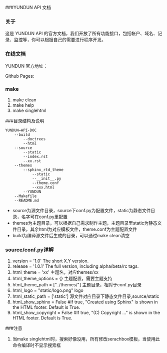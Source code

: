 ###YUNDUN API 文档

### 关于

这是 YUNDUN API 的官方文档，我们开放了所有功能接口，包括帐户、域名、记录、监控等，你可以根据自己的需要进行程序开发。


### 在线文档
YUNDUN 官方地址：

Github Pages: 

### make
1. make clean
2. make help
3. make singlehtml
    
    
###目录结构及说明

```
YUNDUN—API-DOC
    --build
        --doctrees
        --html
    --source
        --static
        --index.rst
        --xx.rst
    --themes
        --sphinx_rtd_theme
            --static
            --__init__.py
            --theme.conf
            --xxx.html
        --YUNDUN
    --Makefile
    --README.md 
```   
+   source为源文件目录，source下conf.py为配置文件，static为静态文件目录，名字可在conf.py里配置
+   themes为主题目录，可以根据自己需求制作主题，主题目录里static为静态文件目录，其余html为对应模板文件，theme.conf为主题配置文件
+   build为编译源文件后生成的目录，可以通过make clean清空

### source/conf.py详解
1. version = '1.0'  The short X.Y version.
2. release = '1.0.1' The full version, including alpha/beta/rc tags.
3. html_theme = 'xx' 主题名，对应themes/xx
4. html_theme_options = {} 主题配置，需要主题支持
5. html_theme_path = ["../themes/"] 主题目录，相对于conf.py目录
6. html_logo = "static/logo.png" logo
7. html_static_path = ['static'] 源文件对应目录下静态文件目录,source/static
8. html_show_sphinx = False #If true, "Created using Sphinx" is shown in the HTML footer. Default is True.
9. html_show_copyright = False #If true, "(C) Copyright ..." is shown in the HTML footer. Default is True.


###注意
1. 当make singlehtml时，搜索好像没用，所有修改serachbox模板，当使用此命令编译时不显示搜索框